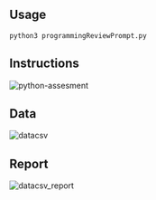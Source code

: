## Usage
```
python3 programmingReviewPrompt.py
```

## Instructions
![python-assesment](https://user-images.githubusercontent.com/23548321/212778736-1711d60c-af35-41e6-b97a-0e43bb93dbae.png)


## Data
![datacsv](https://user-images.githubusercontent.com/23548321/191827440-32a45a20-d59b-41de-aace-58ee9d080f79.png)




## Report
![datacsv_report](https://user-images.githubusercontent.com/23548321/191827346-b9ec88da-a081-4eda-8b04-a6fd3f5a9175.png)

